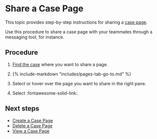 # Share a Case Page

This topic provides step-by-step instructions for sharing a [case page](about-knowledge-base.md).

Use this procedure to share a case page with your teammates through a messaging tool, for instance.

<h2>Procedure</h2>

1. [Find the case](../analyst-corner/cases/search-for-cases/find-a-case.md) where you want to share a page.

2. {% include-markdown "includes/pages-tab-go-to.md" %}

3. Select or hover over the page you want to share in the right pane.

4. Select :fontawesome-solid-link:.

<h2>Next steps</h2>

* [Create a Case Page](create-a-case-page.md)
* [Delete a Case Page](delete-a-case-page.md)
* [View a Case Page](view-a-case-page.md)
